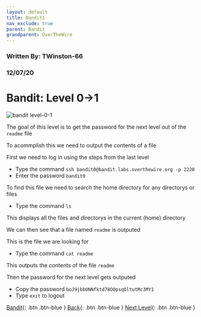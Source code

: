 ```yaml
---
layout: default
title: Bandit1
nav_exclude: true
parent: Bandit
grandparent: OverTheWire
---
```


### Written By: TWinston-66 
### 12/07/20
# Bandit: Level 0&rarr;1 

![bandit level-0-1](https://i.imgur.com/5Ry9aTa.png)

The goal of this level is to get the password for the next level out of the `readme` file 

To acommplish this we need to output the contents of a file

First we need to log in using the steps from the last level 

- Type the command `ssh bandit0@bandit.labs.overthewire.org -p 2220`
- Enter the password `bandit0`

To find this file we need to search the home directory for any directorys or files

- Type the command 	`ls` 

This displays all the files and directorys in the current (home) directory 

We can then see that a file named `readme` is outputed 

This is the file we are looking for 

- Type the command `cat readme` 

This outputs the contents of the file `readme`

Then the password for the next level gets outputed 

- Copy the password `boJ9jbbUNNfktd78OOpsqOltutMc3MY1`
- Type `exit` to logout 



[Bandit](https://twinston-66.github.io/HackThePlanet/Wargames/OverTheWire/Bandit/){: .btn .btn-blue }
[Back](https://twinston-66.github.io/HackThePlanet/Wargames/OverTheWire/Bandit/Bandit0){: .btn .btn-blue }
[Next Level](https://twinston-66.github.io/HackThePlanet/Wargames/OverTheWire/Bandit/Bandit2/){: .btn .btn-blue }



